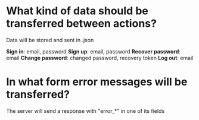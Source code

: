 # What kind of data should be transferred between actions?

Data will be stored and sent in .json

**Sign in**: email, password
**Sign up**: email, password
**Recover password**: email
**Change password**: changed password, recovery token
**Log out**: email

# In what form error messages will be transferred?

The server will send a response with "error_\*" in one of its fields
